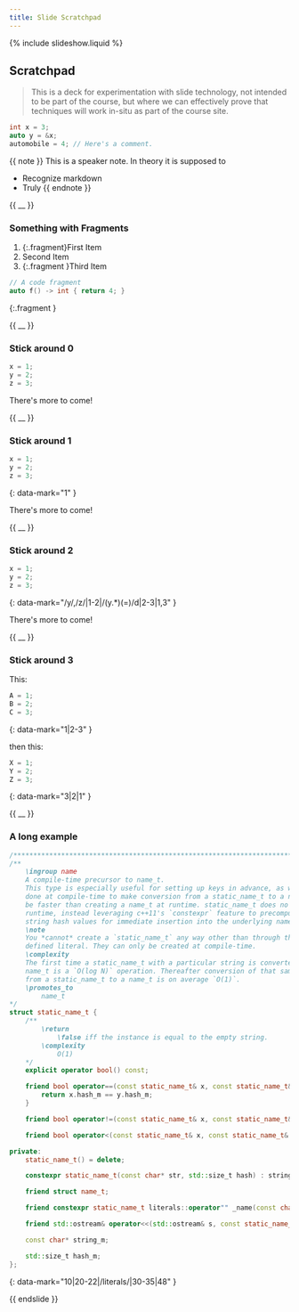 ```yaml
---
title: Slide Scratchpad
---
```


{% include slideshow.liquid %}

## Scratchpad

> This is a deck for experimentation with slide technology, not intended to be
> part of the course, but where we can effectively prove that techniques will
> work in-situ as part of the course site.

```c++
int x = 3;
auto y = &x;
automobile = 4; // Here's a comment.
```

{{ note }}
This is a speaker note.  In theory it is supposed to

- Recognize markdown
- Truly
{{ endnote }}

{{ __ }}

### Something with Fragments

1. {:.fragment}First Item
2. Second Item
3. {:.fragment }Third Item


```c++
// A code fragment
auto f() -> int { return 4; }
```
{:.fragment }

{{ __ }}

### Stick around 0

```c++
x = 1;
y = 2;
z = 3;
```

There's more to come!

{{ __ }}

### Stick around 1

```c++
x = 1;
y = 2;
z = 3;
```
{: data-mark="1" }

There's more to come!

{{ __ }}

### Stick around 2

```c++
x = 1;
y = 2;
z = 3;
```
{: data-mark="/y/,/z/|1-2|/(y.*)(=)/d|2-3|1,3" }

There's more to come!

{{ __ }}

### Stick around 3

This:

```c++
A = 1;
B = 2;
C = 3;
```
{: data-mark="1|2-3" }

then this:

```c++
X = 1;
Y = 2;
Z = 3;
```
{: data-mark="3|2|1" }

{{ __ }}

### A long example

```c++
/**************************************************************************************************/
/**
    \ingroup name
    A compile-time precursor to name_t.
    This type is especially useful for setting up keys in advance, as work is
    done at compile-time to make conversion from a static_name_t to a name_t to
    be faster than creating a name_t at runtime. static_name_t does no work at
    runtime, instead leveraging c++11's `constexpr` feature to precompute token
    string hash values for immediate insertion into the underlying name table.
    \note
    You *cannot* create a `static_name_t` any way other than through the user
    defined literal. They can only be created at compile-time.
    \complexity
    The first time a static_name_t with a particular string is converted to a
    name_t is a `O(log N)` operation. Thereafter conversion of that same literal
    from a static_name_t to a name_t is on average `O(1)`.
    \promotes_to
        name_t
*/
struct static_name_t {
    /**
        \return
            \false iff the instance is equal to the empty string.
        \complexity
            O(1)
    */
    explicit operator bool() const;

    friend bool operator==(const static_name_t& x, const static_name_t& y) {
        return x.hash_m == y.hash_m;
    }

    friend bool operator!=(const static_name_t& x, const static_name_t& y) { return !(x == y); }

    friend bool operator<(const static_name_t& x, const static_name_t& y);

private:
    static_name_t() = delete;

    constexpr static_name_t(const char* str, std::size_t hash) : string_m(str), hash_m(hash) {}

    friend struct name_t;

    friend constexpr static_name_t literals::operator"" _name(const char* str, std::size_t n);

    friend std::ostream& operator<<(std::ostream& s, const static_name_t& name);

    const char* string_m;

    std::size_t hash_m;
};
```
{: data-mark="10|20-22|/literals/|30-35|48" }

{{ endslide }}
